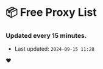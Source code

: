 # :package: Free Proxy List
### Updated every 15 minutes.

- Last updated: `2024-09-15 11:28`

:heart:

